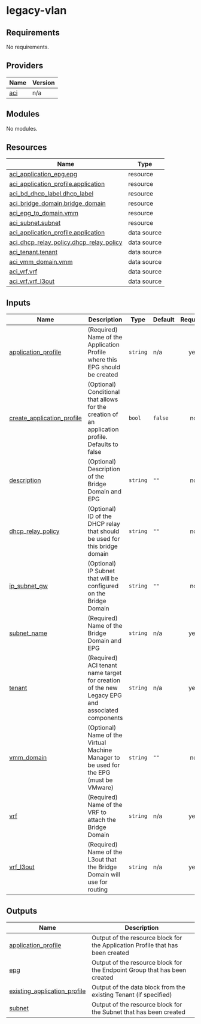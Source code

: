 # legacy-vlan

<!-- BEGINNING OF PRE-COMMIT-TERRAFORM DOCS HOOK -->
## Requirements

No requirements.

## Providers

| Name | Version |
|------|---------|
| <a name="provider_aci"></a> [aci](#provider\_aci) | n/a |

## Modules

No modules.

## Resources

| Name | Type |
|------|------|
| [aci_application_epg.epg](https://registry.terraform.io/providers/CiscoDevNet/aci/latest/docs/resources/application_epg) | resource |
| [aci_application_profile.application](https://registry.terraform.io/providers/CiscoDevNet/aci/latest/docs/resources/application_profile) | resource |
| [aci_bd_dhcp_label.dhcp_label](https://registry.terraform.io/providers/CiscoDevNet/aci/latest/docs/resources/bd_dhcp_label) | resource |
| [aci_bridge_domain.bridge_domain](https://registry.terraform.io/providers/CiscoDevNet/aci/latest/docs/resources/bridge_domain) | resource |
| [aci_epg_to_domain.vmm](https://registry.terraform.io/providers/CiscoDevNet/aci/latest/docs/resources/epg_to_domain) | resource |
| [aci_subnet.subnet](https://registry.terraform.io/providers/CiscoDevNet/aci/latest/docs/resources/subnet) | resource |
| [aci_application_profile.application](https://registry.terraform.io/providers/CiscoDevNet/aci/latest/docs/data-sources/application_profile) | data source |
| [aci_dhcp_relay_policy.dhcp_relay_policy](https://registry.terraform.io/providers/CiscoDevNet/aci/latest/docs/data-sources/dhcp_relay_policy) | data source |
| [aci_tenant.tenant](https://registry.terraform.io/providers/CiscoDevNet/aci/latest/docs/data-sources/tenant) | data source |
| [aci_vmm_domain.vmm](https://registry.terraform.io/providers/CiscoDevNet/aci/latest/docs/data-sources/vmm_domain) | data source |
| [aci_vrf.vrf](https://registry.terraform.io/providers/CiscoDevNet/aci/latest/docs/data-sources/vrf) | data source |
| [aci_vrf.vrf_l3out](https://registry.terraform.io/providers/CiscoDevNet/aci/latest/docs/data-sources/vrf) | data source |

## Inputs

| Name | Description | Type | Default | Required |
|------|-------------|------|---------|:--------:|
| <a name="input_application_profile"></a> [application\_profile](#input\_application\_profile) | (Required) Name of the Application Profile where this EPG should be created | `string` | n/a | yes |
| <a name="input_create_application_profile"></a> [create\_application\_profile](#input\_create\_application\_profile) | (Optional) Conditional that allows for the creation of an application profile. Defaults to false | `bool` | `false` | no |
| <a name="input_description"></a> [description](#input\_description) | (Optional) Description of the Bridge Domain and EPG | `string` | `""` | no |
| <a name="input_dhcp_relay_policy"></a> [dhcp\_relay\_policy](#input\_dhcp\_relay\_policy) | (Optional) ID of the DHCP relay that should be used for this bridge domain | `string` | `""` | no |
| <a name="input_ip_subnet_gw"></a> [ip\_subnet\_gw](#input\_ip\_subnet\_gw) | (Optional) IP Subnet that will be configured on the Bridge Domain | `string` | `""` | no |
| <a name="input_subnet_name"></a> [subnet\_name](#input\_subnet\_name) | (Required) Name of the Bridge Domain and EPG | `string` | n/a | yes |
| <a name="input_tenant"></a> [tenant](#input\_tenant) | (Required) ACI tenant name target for creation of the new Legacy EPG and associated components | `string` | n/a | yes |
| <a name="input_vmm_domain"></a> [vmm\_domain](#input\_vmm\_domain) | (Optional) Name of the Virtual Machine Manager to be used for the EPG (must be VMware) | `string` | `""` | no |
| <a name="input_vrf"></a> [vrf](#input\_vrf) | (Required) Name of the VRF to attach the Bridge Domain | `string` | n/a | yes |
| <a name="input_vrf_l3out"></a> [vrf\_l3out](#input\_vrf\_l3out) | (Required) Name of the L3out that the Bridge Domain will use for routing | `string` | n/a | yes |

## Outputs

| Name | Description |
|------|-------------|
| <a name="output_application_profile"></a> [application\_profile](#output\_application\_profile) | Output of the resource block for the Application Profile that has been created |
| <a name="output_epg"></a> [epg](#output\_epg) | Output of the resource block for the Endpoint Group that has been created |
| <a name="output_existing_application_profile"></a> [existing\_application\_profile](#output\_existing\_application\_profile) | Output of the data block from the existing Tenant (if specified) |
| <a name="output_subnet"></a> [subnet](#output\_subnet) | Output of the resource block for the Subnet that has been created |
<!-- END OF PRE-COMMIT-TERRAFORM DOCS HOOK -->
